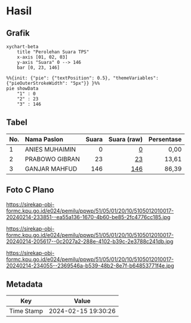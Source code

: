 # Hasil

## Grafik

```mermaid
xychart-beta
    title "Perolehan Suara TPS"
    x-axis [01, 02, 03]
    y-axis "Suara" 0 --> 146
    bar [0, 23, 146]
```

```mermaid
%%{init: {"pie": {"textPosition": 0.5}, "themeVariables": {"pieOuterStrokeWidth": "5px"}} }%%
pie showData
    "1" : 0
    "2" : 23
    "3" : 146
```

## Tabel

| No. | Nama Paslon    | Suara | Suara (raw) | Persentase |
|:--- |:-------------- | -----:| -----------:| ----------:|
| 1   | ANIES MUHAIMIN | 0     | [0][p-1]    | 0,00       |
| 2   | PRABOWO GIBRAN | 23    | [23][p-2]   | 13,61      |
| 3   | GANJAR MAHFUD  | 146   | [146][p-3]  | 86,39      |


[p-1]: https://github.com/gigit-pemilu/pemilu-2024-51-bali/blob/main/pilpres/hitung-suara/sub/51-bali/sub/05-klungkung/sub/01-nusa-penida/sub/2010-ped/sub/017-tps/sub/paslon-1.txt
[p-2]: https://github.com/gigit-pemilu/pemilu-2024-51-bali/blob/main/pilpres/hitung-suara/sub/51-bali/sub/05-klungkung/sub/01-nusa-penida/sub/2010-ped/sub/017-tps/sub/paslon-2.txt
[p-3]: https://github.com/gigit-pemilu/pemilu-2024-51-bali/blob/main/pilpres/hitung-suara/sub/51-bali/sub/05-klungkung/sub/01-nusa-penida/sub/2010-ped/sub/017-tps/sub/paslon-3.txt

## Foto C Plano

https://sirekap-obj-formc.kpu.go.id/e024/pemilu/ppwp/51/05/01/20/10/5105012010017-20240214-233851--ea55a136-1670-4b60-be85-2fc4776cc185.jpg

https://sirekap-obj-formc.kpu.go.id/e024/pemilu/ppwp/51/05/01/20/10/5105012010017-20240214-205617--0c2027a2-288e-4102-b39c-2e3788c241db.jpg

https://sirekap-obj-formc.kpu.go.id/e024/pemilu/ppwp/51/05/01/20/10/5105012010017-20240214-234055--2369546a-b539-48b2-8e7f-b64853771f4e.jpg


## Metadata

| Key        | Value               |
| ---------- | ------------------- |
| Time Stamp | 2024-02-15 19:30:26 |



